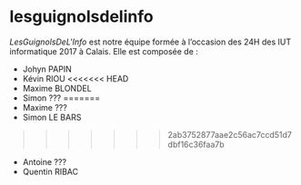 # lesguignolsdelinfo
*LesGuignolsDeL'Info* est notre équipe formée à l’occasion des 24H des IUT informatique 2017 à
Calais. Elle est composée de :

* Johyn PAPIN
* Kévin RIOU
<<<<<<< HEAD
* Maxime BLONDEL
* Simon ???
=======
* Maxime ???
* Simon LE BARS
>>>>>>> 2ab3752877aae2c56ac7ccd51d7dbf16c36faa7b
* Antoine ???
* Quentin RIBAC

